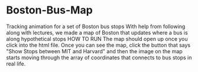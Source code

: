 # Boston-Bus-Map
Tracking animation for a set of Boston bus stops
With help from following along with lectures, we made a map of Boston that updates where a bus is along hypothetical stops
HOW TO RUN
The map should open up once you click into the html file. Once you can see the map, click the button that says "Show Stops between MIT and Harvard" and then the image on the map starts moving through the array of coordinates that connects to bus stops in real life.
